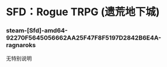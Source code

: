 # SFD：Rogue TRPG (遗荒地下城)

### steam-[Sfd]-amd64-92270F5645056662AA25F47F8F5197D2842B6E4A-ragnaroks
无特别说明
